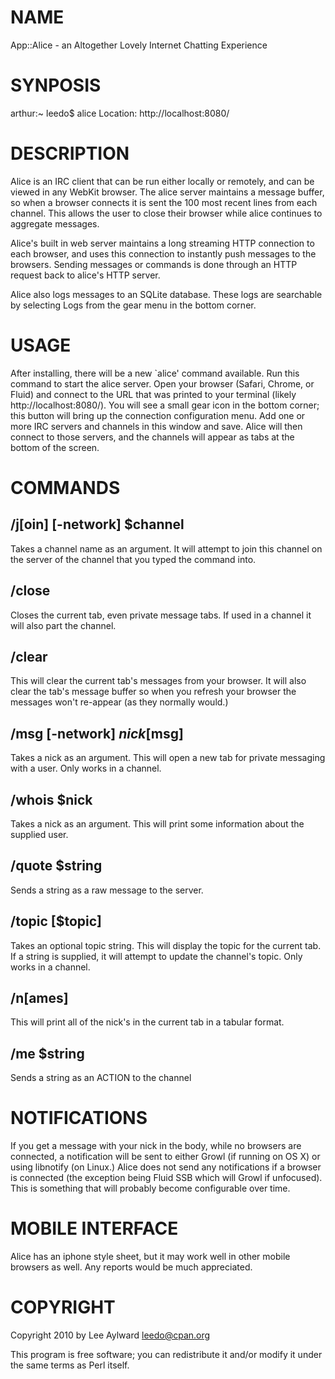 # NAME

App::Alice - an Altogether Lovely Internet Chatting Experience

# SYNPOSIS

  arthur:~ leedo$ alice
  Location: http://localhost:8080/

# DESCRIPTION

Alice is an IRC client that can be run either locally or remotely, and 
can be viewed in any WebKit browser. The alice server maintains a message 
buffer, so when a browser connects it is sent the 100 most recent lines 
from each channel. This allows the user to close their browser while alice 
continues to aggregate messages.

Alice's built in web server maintains a long streaming HTTP connection to 
each browser, and uses this connection to instantly push messages to the 
browsers. Sending messages or commands is done through an HTTP request 
back to alice's HTTP server.

Alice also logs messages to an SQLite database. These logs are searchable 
by selecting Logs from the gear menu in the bottom corner.

# USAGE

After installing, there will be a new `alice' command available. Run this 
command to start the alice server. Open your browser (Safari, Chrome, or 
Fluid) and connect to the URL that was printed to your terminal (likely 
http://localhost:8080/). You will see a small gear icon in the bottom 
corner; this button will bring up the connection configuration menu. Add 
one or more IRC servers and channels in this window and save. Alice will 
then connect to those servers, and the channels will appear as tabs at 
the bottom of the screen.

# COMMANDS

## /j[oin] [-network] $channel

Takes a channel name as an argument. It will attempt to join this channel
on the server of the channel that you typed the command into.

## /close

Closes the current tab, even private message tabs. If used in a channel
it will also part the channel.

## /clear

This will clear the current tab's messages from your browser. It will also 
clear the tab's message buffer so when you refresh your browser the messages 
won't re-appear (as they normally would.)

## /msg [-network] $nick [$msg]

Takes a nick as an argument. This will open a new tab for private messaging
with a user. Only works in a channel.

## /whois $nick

Takes a nick as an argument. This will print some information about the
supplied user.

## /quote $string

Sends a string as a raw message to the server.

## /topic [$topic]

Takes an optional topic string. This will display the topic for the current tab.
If a string is supplied, it will attempt to update the channel's topic.
Only works in a channel.

## /n[ames]

This will print all of the nick's in the current tab in a tabular format.

## /me $string

Sends a string as an ACTION to the channel

# NOTIFICATIONS

If you get a message with your nick in the body, while no browsers are
connected, a notification will be sent to either Growl (if running on
OS X) or using libnotify (on Linux.) Alice does not send any notifications
if a browser is connected (the exception being Fluid SSB which will
Growl if unfocused). This is something that will probably become 
configurable over time.

# MOBILE INTERFACE

Alice has an iphone style sheet, but it may work well in other mobile browsers
as well. Any reports would be much appreciated.

# COPYRIGHT

Copyright 2010 by Lee Aylward <leedo@cpan.org>

This program is free software; you can redistribute it and/or modify it
under the same terms as Perl itself.